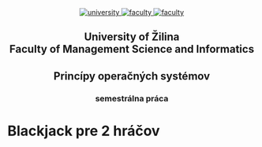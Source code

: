 <div align="center">
	<a href="https://www.uniza.sk/index.php/en/" target="_blank">
		<img src="https://img.shields.io/badge/university-University%20of%20Žilina-2B3A65.svg" alt="university">
	</a>
	<a href="https://www.fri.uniza.sk/en/" target="_blank">
		<img src="https://img.shields.io/badge/faculty-Faculty%20of%20Management%20Science%20and%20Informatics-FECE50.svg" alt="faculty">
	</a>
  <a href="https://vzdelavanie.uniza.sk/vzdelavanie/plany.php" target="_blank">
		<img src="https://img.shields.io/badge/program-Informatics-00a9e0.svg" alt="faculty">
	</a>
</div>

<h2 align="center">
	University of Žilina<br>Faculty of Management Science and Informatics
</h2>

<h2 align="center">
	Princípy operačných systémov
</h2>

<h3 align="center">
	semestrálna práca
</h3>

# Blackjack pre 2 hráčov